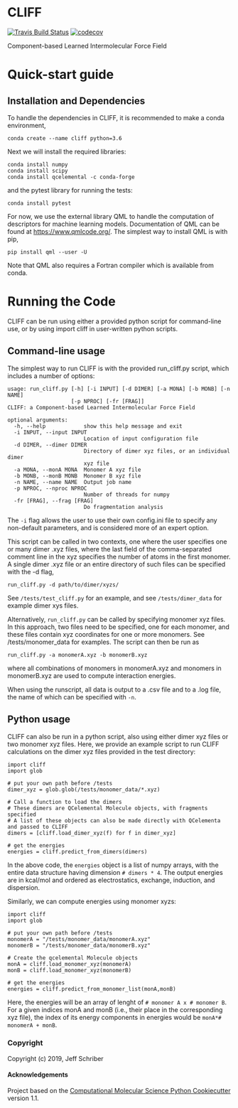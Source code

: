 CLIFF
==============================
[//]: # (Badges)
[![Travis Build Status](https://travis-ci.com/jeffschriber/cliff.svg?token=h57Q74388Gt3yDzUZi7C&branch=master)](https://travis-ci.com/jeffschriber/CLIFF)
[![codecov](https://codecov.io/gh/jeffschriber/CLIFF/branch/master/graph/badge.svg?token=vYYLLXHWhK)](https://codecov.io/gh/jeffschriber/CLIFF)

Component-based Learned Intermolecular Force Field

# Quick-start guide
## Installation and Dependencies
To handle the dependencies in CLIFF, it is recommended to make a conda environment,

    conda create --name cliff python=3.6

Next we will install the required libraries:


    conda install numpy
    conda install scipy
    conda install qcelemental -c conda-forge

and the pytest library for running the tests:
    
    conda install pytest
    
For now, we use the external library QML to handle the computation of descriptors for machine learning models. Documentation of QML can be found at https://www.qmlcode.org/. The simplest way to install QML is with pip,

    pip install qml --user -U
Note that QML also requires a Fortran compiler which is available from conda.

# Running the Code
CLIFF can be run using either a provided python script for command-line use, or by using import cliff in user-written python scripts.

## Command-line usage
The simplest way to run CLIFF is with the provided run_cliff.py script, which includes a number of options:

```
usage: run_cliff.py [-h] [-i INPUT] [-d DIMER] [-a MONA] [-b MONB] [-n NAME]
                    [-p NPROC] [-fr [FRAG]]
CLIFF: a Component-based Learned Intermolecular Force Field

optional arguments:
  -h, --help            show this help message and exit
  -i INPUT, --input INPUT
                        Location of input configuration file
  -d DIMER, --dimer DIMER
                        Directory of dimer xyz files, or an individual dimer
                        xyz file
  -a MONA, --monA MONA  Monomer A xyz file
  -b MONB, --monB MONB  Monomer B xyz file
  -n NAME, --name NAME  Output job name
  -p NPROC, --nproc NPROC
                        Number of threads for numpy
  -fr [FRAG], --frag [FRAG]
                        Do fragmentation analysis
```
The `-i` flag allows the user to use their own config.ini file to specify any non-default parameters, and is considered more of an expert option.

This script can be called in two contexts, one where the user specifies one or many dimer .xyz files, where the last field of the comma-separated comment line in the xyz specifies the number of atoms in the first monomer. A single dimer .xyz file or an entire directory of such files can be specified with the -d flag,

```
run_cliff.py -d path/to/dimer/xyzs/
```

See `/tests/test_cliff.py` for an example, and see `/tests/dimer_data` for example dimer xys files.

Alternatively, `run_cliff.py` can be called by specifying monomer xyz files. In this approach, two files need to be specified, one for each monomer, and these files contain xyz coordinates for one or more monomers. See /tests/monomer_data for examples. The script can then be run as
```
run_cliff.py -a monomerA.xyz -b monomerB.xyz
```
where all combinations of monomers in monomerA.xyz and monomers in monomerB.xyz are used to compute interaction energies.

When using the runscript, all data is output to a .csv file and to a .log file, the name of which can be specified with `-n`.

## Python usage
CLIFF can also be run in a python script, also using either dimer xyz files or two monomer xyz files. Here, we provide an example script to run CLIFF calculations on the dimer xyz files provided in the test directory:

```
import cliff
import glob

# put your own path before /tests
dimer_xyz = glob.glob(/tests/monomer_data/*.xyz)

# Call a function to load the dimers
# These dimers are QCelemental Molecule objects, with fragments specified
# A list of these objects can also be made directly with QCelementa and passed to CLIFF
dimers = [cliff.load_dimer_xyz(f) for f in dimer_xyz]

# get the energies
energies = cliff.predict_from_dimers(dimers)
```

In the above code, the `energies` object is a list of numpy arrays, with the entire data structure having dimension `# dimers * 4`. The output energies are in kcal/mol and ordered as electrostatics, exchange, induction, and dispersion.

Similarly, we can compute energies using monomer xyzs:

```
import cliff
import glob

# put your own path before /tests
monomerA = "/tests/monomer_data/monomerA.xyz"
monomerB = "/tests/monomer_data/monomerB.xyz"

# Create the qcelemental Molecule objects
monA = cliff.load_monomer_xyz(monomerA)
monB = cliff.load_monomer_xyz(monomerB)

# get the energies
energies = cliff.predict_from_monomer_list(monA,monB)
```

Here, the energies will be an array of lenght of `# monomer A x # monomer B`. For a given indices monA and monB (i.e., their place in the corresponding xyz file), the index of its energy components in energies would be `monA*# monomerA + monB`.




### Copyright

Copyright (c) 2019, Jeff Schriber


#### Acknowledgements
 
Project based on the 
[Computational Molecular Science Python Cookiecutter](https://github.com/molssi/cookiecutter-cms) version 1.1.
